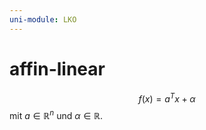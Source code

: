 ```yaml
---
uni-module: LKO
---
```


# affin-linear

$$f(x)=a^Tx+\alpha$$
mit $a \in \mathbb{R}^n$ und $\alpha \in \mathbb{R}$.
